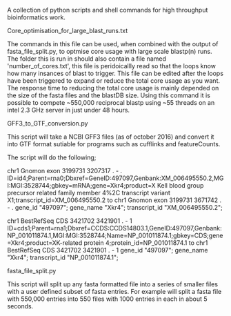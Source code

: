 A collection of python scripts and shell commands for high throughput bioinformatics work.

Core_optimisation_for_large_blast_runs.txt

The commands in this file can be used, when combined with the output of fasta_file_split.py, to optmise core usage with large scale blastp(n) runs. The folder this is run in should also contain a file named 'number_of_cores.txt', this file is peridoicallly read so that the loops know how many insances of blast to trigger. This file can be edited after the loops have been triggered to expand or reduce the total core usage as you want. The response time to reducing the total core usage is mainly depended on the size of the fasta files and the blastDB size. Using this command it is possible to compete ~550,000 reciprocal blastp using ~55 threads on an intel 2.3 GHz server in just under 48 hours.

GFF3_to_GTF_conversion.py

This script will take a NCBI GFF3 files (as of october 2016) and convert it into GTF format sutiable for programs such as cufflinks and featureCounts.

The script will do the following;

chr1    Gnomon  exon    3199731 3207317 .       -       .       ID=id4;Parent=rna0;Dbxref=GeneID:497097,Genbank:XM_006495550.2,MGI:MGI:3528744;gbkey=mRNA;gene=Xkr4;product=X Kell blood group precursor related family member 4%2C transcript variant X1;transcript_id=XM_006495550.2
to
chr1    Gnomon  exon    3199731 3671742 .       -       .       gene_id "497097"; gene_name "Xkr4"; transcript_id "XM_006495550.2";

chr1    BestRefSeq      CDS     3421702 3421901 .       -       1       ID=cds1;Parent=rna1;Dbxref=CCDS:CCDS14803.1,GeneID:497097,Genbank:NP_001011874.1,MGI:MGI:3528744;Name=NP_001011874.1;gbkey=CDS;gene=Xkr4;product=XK-related protein 4;protein_id=NP_001011874.1
to
chr1    BestRefSeq      CDS     3421702 3421901 .       -       1       gene_id "497097"; gene_name "Xkr4"; transcript_id "NP_001011874.1";

fasta_file_split.py

This script will split up any fasta formatted file into a series of smaller files with a user defined subset of fasta entries. For example will split a fasta file with 550,000 entries into 550 files with 1000 entries in each in about 5 seconds.
